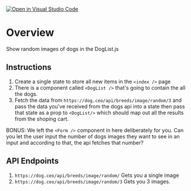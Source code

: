 [![Open in Visual Studio Code](https://classroom.github.com/assets/open-in-vscode-718a45dd9cf7e7f842a935f5ebbe5719a5e09af4491e668f4dbf3b35d5cca122.svg)](https://classroom.github.com/online_ide?assignment_repo_id=12641425&assignment_repo_type=AssignmentRepo)
# Overview

Show random images of dogs in the DogList.js

## Instructions

1. Create a single state to store all new items in the `<index />` page
2. There is a component called `<DogList />` that's going to contain the all the dogs.
3. Fetch the data from `https://dog.ceo/api/breeds/image/random/3` and pass the data you've received from the dogs api into a state then pass that state as a prop to `<DogList/>` which should map out all the results from the shoping cart.

BONUS: We left the `<Form />` component in here deliberately for you. Can you let the user input the number of dogs images they want to see in an input and according to that, the api fetches that number?

## API Endpoints

1. `https://dog.ceo/api/breeds/image/random/` Gets you a single image
2. `https://dog.ceo/api/breeds/image/random/3` Gets you 3 images.
